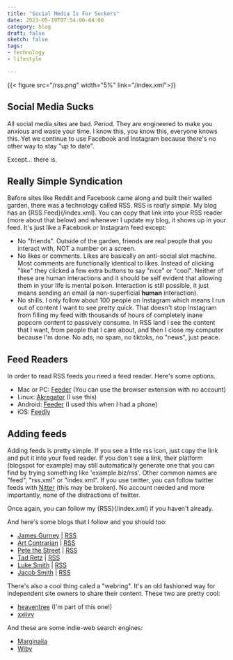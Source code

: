 ```yaml
---
title: "Social Media Is For Suckers"
date: 2023-05-19T07:54:00-04:00
category: blog
draft: false
sketch: false
tags: 
- technology
- lifestyle

---
```


{{< figure src="/rss.png" width="5%" link="/index.xml">}}

## Social Media Sucks

All social media sites are bad. Period.
They are engineered to make you anxious and waste your time.
I know this, you know this, everyone knows this.
Yet we continue to use Facebook and Instagram because there's no other way to stay "up to date".

Except... there is.

## Really Simple Syndication

Before sites like Reddit and Facebook came along and built their walled garden, there was a technology called RSS.
RSS is *really simple*.
My blog has an {RSS Feed}(/index.xml).
You can copy that link into your RSS reader (more about that below) and whenever I update my blog, it shows up in your feed.
It's just like a Facebook or Instagram feed except:
- No "friends". Outside of the garden, friends are real people that you interact with, NOT a number on a screen.
- No likes or comments. Likes are basically an anti-social slot machine. 
Most comments are functionally identical to likes. Instead of clicking "like" they clicked a few extra buttons to say "nice" or "cool". 
Neither of these are human interactions and it should be self evident that allowing them in your life is mental poison.
Interaction is still possible, it just means sending an email (a non-superficial **human** interaction).
- No shills. I only follow about 100 people on Instagram which means I run out of content I want to see pretty quick.
That doesn't stop Instagram from filling my feed with thousands of hours of completely inane popcorn content to passively consume. In RSS land I see the content that I want, from people that I care about, and then I close my computer because I'm done.
No ads, no spam, no tiktoks, no "news", just peace.

## Feed Readers 

In order to read RSS feeds you need a feed reader. Here's some options.

- Mac or PC: [Feeder](https://feeder.co/) (You can use the browser extension with no account)
- Linux: [Akregator](https://apps.kde.org/akregator/) (I use this)
- Android: [Feeder](https://github.com/spacecowboy/Feeder) (I used this when I had a phone)
- iOS: [Feedly](https://feedly.com)

## Adding feeds

Adding feeds is pretty simple.
If you see a little rss icon, just copy the link and put it into your feed reader.
If you don't see a link, their platform (blogspot for example) may still automatically generate one that you can find by trying something like 'example.biz/rss'. Other common names are "feed", "rss.xml" or "index.xml".
If you use twitter, you can follow twitter feeds with [Nitter](https://nitter.net/) (this may be broken).
No account needed and more importantly, none of the distractions of twitter.

Once again, you can follow my {RSS}(/index.xml) if you haven't already.

And here's some blogs that I follow and you should too:

- [James Gurney](https://gurneyjourney.blogspot.com) | [RSS](https://feeds.feedburner.com/blogspot/NVaYV)
- [Art Contrarian](https://artcontrarian.blogspot.com/) | [RSS](https://artcontrarian.blogspot.com/feeds/posts/default)
- [Pete the Street](https://www.peterbrownneac.com/blog/) | [RSS](https://www.peterbrownneac.com/blog/feed/)
- [Tad Retz](https://www.tadretz.com) | [RSS](https://nitter.net/tadretz/rss)
- [Luke Smith](https://lukesmith.xyz) | [RSS](https://lukesmith.xyz/rss)
- [Jacob Smith](https://jacobwsmith.xyz) | [RSS](https://jacobwsmith.xyz/feed.xml)


There's also a cool thing caled a "webring".
It's an old fashioned way for independent site owners to share their content.
These two are pretty cool:

- [heaventree](https://heaventree.xyz/) (I'm part of this one!)
- [xxiivv](https://webring.xxiivv.com/)

And these are some indie-web search engines:

- [Marginalia](https://search.marginalia.nu/)
- [Wiby](https://wiby.me)
